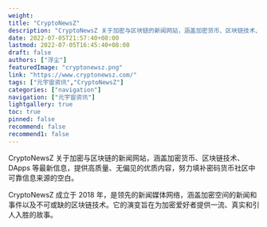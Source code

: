 ```yaml
---
weight: 
title: "CryptoNewsZ"
description: "CryptoNewsZ 关于加密与区块链的新闻网站，涵盖加密货币、区块链技术、DApps 等最新信息，提供高质量、无偏见的优质内容，努力填补密码货币社区中可靠信息来源的空白"
date: 2022-07-05T21:57:40+08:00
lastmod: 2022-07-05T16:45:40+08:00
draft: false
authors: ["浮尘"]
featuredImage: "cryptonewsz.png"
link: "https://www.cryptonewsz.com/"
tags: ["元宇宙资讯","CryptoNewsZ"]
categories: ["navigation"]
navigation: ["元宇宙资讯"]
lightgallery: true
toc: true
pinned: false
recommend: false
recommend1: false
---
```

CryptoNewsZ 关于加密与区块链的新闻网站，涵盖加密货币、区块链技术、DApps 等最新信息，提供高质量、无偏见的优质内容，努力填补密码货币社区中可靠信息来源的空白。

CryptoNewsZ 成立于 2018 年，是领先的新闻媒体网络，涵盖加密空间的新闻和事件以及不可或缺的区块链技术。它的演变旨在为加密爱好者提供一流、真实和引人入胜的故事。
